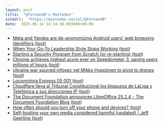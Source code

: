 ```yaml
---
layout: post
title:  "@fernand0's Mastodon"
siteUrl:  "https://mastodon.social/@fernand0"
date:  2025-06-14 14:34:30.003000+00:00
---
```

*  [Meta and Yandex are de-anonymizing Android users’ web browsing identifiers ](https://arstechnica.com/security/2025/06/meta-and-yandex-are-de-anonymizing-android-users-web-browsing-identifiers) ([toot](https://mastodon.social/@fernand0/114682211205061298))
*  [When Your Go-To Leadership Style Stops Working ](https://hbr.org/2025/05/when-your-go-to-leadership-style-stops-workin) ([toot](https://mastodon.social/@fernand0/114682035327955500))
*  [Starting a Security Program from Scratch (or re-starting) ](https://www.philvenables.com/post/starting-a-security-program-from-scratch-or-re-startin) ([toot](https://mastodon.social/@fernand0/114681774138124577))
*  [Chrome achieves highest score ever on Speedometer 3, saving users millions of hours ](https://blog.chromium.org/2025/06/chrome-achieves-highest-score-ever-on.htm) ([toot](https://mastodon.social/@fernand0/114681482645772177))
*  [Ukraine war spurred infosec vet Mikko Hyppönen to pivot to drones ](https://www.theregister.com/2025/06/04/mikko_hypponen_drone) ([toot](https://mastodon.social/@fernand0/114681144344073165))
*  [Locomotora Express  05 001 ](https://www.flickr.com/photos/fernand0/54559875891) ([toot](https://mastodon.social/@fernand0/114681093708788535))
*  [Cloudflare lleva al Tribunal Constitucional los bloqueos de LaLiga y Telefónica a sus direcciones IP ](https://bandaancha.eu/articulos/cloudflare-lleva-tribunal-constitucional-1138) ([toot](https://mastodon.social/@fernand0/114681090188518933))
*  [The Document Foundation announces LibreOffice 25.2.4 - The Document Foundation Blog ](https://blog.documentfoundation.org/blog/2025/06/06/tdf-announces-libreoffice-25-2-4) ([toot](https://mastodon.social/@fernand0/114680672480217522))
*  [How often should you turn off your phone and devices? ](https://www.abc.net.au/news/2025-05-18/how-often-should-you-turn-off-phones-and-devices/10529503) ([toot](https://mastodon.social/@fernand0/114679123364155984))
*  [Self-hosting your own media considered harmful (updated) \| Jeff Geerling ](https://www.jeffgeerling.com/blog/2025/self-hosting-your-own-media-considered-harmful-update) ([toot](https://mastodon.social/@fernand0/114677211902304410))
